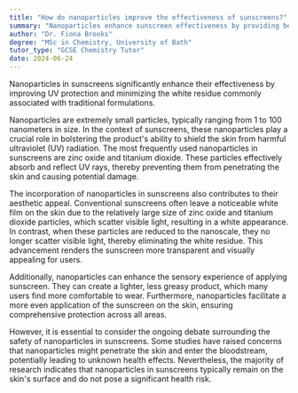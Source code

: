 ```yaml
---
title: "How do nanoparticles improve the effectiveness of sunscreens?"
summary: "Nanoparticles enhance sunscreen effectiveness by providing better UV protection and minimizing the visible white residue on the skin."
author: "Dr. Fiona Brooks"
degree: "MSc in Chemistry, University of Bath"
tutor_type: "GCSE Chemistry Tutor"
date: 2024-06-24
---
```


Nanoparticles in sunscreens significantly enhance their effectiveness by improving UV protection and minimizing the white residue commonly associated with traditional formulations.

Nanoparticles are extremely small particles, typically ranging from $1$ to $100$ nanometers in size. In the context of sunscreens, these nanoparticles play a crucial role in bolstering the product's ability to shield the skin from harmful ultraviolet (UV) radiation. The most frequently used nanoparticles in sunscreens are zinc oxide and titanium dioxide. These particles effectively absorb and reflect UV rays, thereby preventing them from penetrating the skin and causing potential damage.

The incorporation of nanoparticles in sunscreens also contributes to their aesthetic appeal. Conventional sunscreens often leave a noticeable white film on the skin due to the relatively large size of zinc oxide and titanium dioxide particles, which scatter visible light, resulting in a white appearance. In contrast, when these particles are reduced to the nanoscale, they no longer scatter visible light, thereby eliminating the white residue. This advancement renders the sunscreen more transparent and visually appealing for users.

Additionally, nanoparticles can enhance the sensory experience of applying sunscreen. They can create a lighter, less greasy product, which many users find more comfortable to wear. Furthermore, nanoparticles facilitate a more even application of the sunscreen on the skin, ensuring comprehensive protection across all areas.

However, it is essential to consider the ongoing debate surrounding the safety of nanoparticles in sunscreens. Some studies have raised concerns that nanoparticles might penetrate the skin and enter the bloodstream, potentially leading to unknown health effects. Nevertheless, the majority of research indicates that nanoparticles in sunscreens typically remain on the skin's surface and do not pose a significant health risk.
    